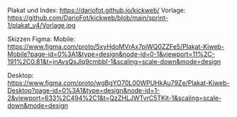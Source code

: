 Plakat und Index: https://dariofot.github.io/kickweb/
Vorlage: https://github.com/DarioFot/kickweb/blob/main/sprint-1/plakat_v4/Vorlage.jpg

Skizzen Figma:
Mobile:
https://www.figma.com/proto/5xyHdoMVrAx7pjWQ0ZZFe5/Plakat-Kiweb-Mobile?page-id=0%3A1&type=design&node-id=0-1&viewport=11%2C-191%2C0.81&t=jnAvsQsJlq9cmbbI-1&scaling=scale-down&mode=design

Desktop:
https://www.figma.com/proto/wgBgYO70L00WPUHkAu79Ze/Plakat-Kiweb-Desktop?page-id=0%3A1&type=design&node-id=1-2&viewport=633%2C494%2C1&t=QzZHLJWTvrC5TKjt-1&scaling=scale-down&mode=design
